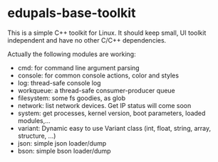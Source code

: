 # edupals-base-toolkit


This is a simple C++ toolkit for Linux. It should keep small, UI toolkit independent and have no other C/C++ dependencies.

Actually the following modules are working:
* cmd: for command line argument parsing
* console: for common console actions, color and styles
* log: thread-safe console log
* workqueue: a thread-safe consumer-producer queue
* filesystem: some fs goodies, as glob
* network: list network devices. Get IP status will come soon
* system: get processes, kernel version, boot parameters, loaded modules,...
* variant: Dynamic easy to use Variant class (int, float, string, array, structure, ...)
* json: simple json loader/dump
* bson: simple bson loader/dump
